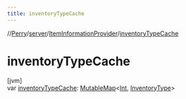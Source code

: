 ```yaml
---
title: inventoryTypeCache
---
```

//[Perry](../../../index.html)/[server](../index.html)/[ItemInformationProvider](index.html)/[inventoryTypeCache](inventory-type-cache.html)



# inventoryTypeCache



[jvm]\
var [inventoryTypeCache](inventory-type-cache.html): [MutableMap](https://kotlinlang.org/api/latest/jvm/stdlib/kotlin.collections/-mutable-map/index.html)&lt;[Int](https://kotlinlang.org/api/latest/jvm/stdlib/kotlin/-int/index.html), [InventoryType](../../client.inventory/-inventory-type/index.html)&gt;




